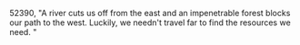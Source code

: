 ﻿52390, "A river cuts us off from the east and an impenetrable forest blocks our path to the west.   Luckily, we needn't travel far to find the resources we need. "

